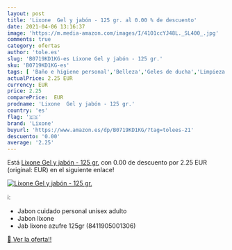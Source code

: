 ```yaml
---
layout: post
title: 'Lixone  Gel y jabón - 125 gr. al 0.00 % de descuento'
date: 2021-04-06 13:16:37
image: 'https://m.media-amazon.com/images/I/41O1ccYJ48L._SL400_.jpg'
comments: true
category: ofertas
author: 'tole.es'
slug: 'B0719KD1KG-es Lixone Gel y jabón - 125 gr.'
sku: 'B0719KD1KG-es'
tags: [ 'Baño e higiene personal','Belleza','Geles de ducha','Limpieza personal','jabón','lixone', ]
actualPrice: 2.25 EUR
currency: EUR
price: 2.25
comparePrice:  EUR
prodname: 'Lixone  Gel y jabón - 125 gr.'
country: 'es'
flag: '🇪🇸'
brand: 'Lixone'
buyurl: 'https://www.amazon.es/dp/B0719KD1KG/?tag=tolees-21'
descuento: '0.00'
average: '2.25'
---
```


Está [Lixone  Gel y jabón - 125 gr.](https://www.amazon.es/dp/B0719KD1KG/?tag=tolees-21) con 0.00 de descuento por 2.25 EUR (original:  EUR) en el siguiente enlace!

[![Lixone  Gel y jabón - 125 gr.](https://m.media-amazon.com/images/I/41O1ccYJ48L._SL400_.jpg)](https://www.amazon.es/dp/B0719KD1KG/?tag=tolees-21)

ℹ️:

- Jabon cuidado personal unisex adulto
- Jabon lixone
- Jab lixone azufre 125gr (8411905001306)

[🛒 Ver la oferta!!](https://www.amazon.es/dp/B0719KD1KG/?tag=tolees-21)
